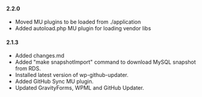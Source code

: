 #### 2.2.0
* Moved MU plugins to be loaded from ./application
* Added autoload.php MU plugin for loading vendor libs


#### 2.1.3
* Added changes.md
* Added "make snapshotImport" command to download MySQL snapshot from RDS.
* Installed latest version of wp-github-updater.
* Added GitHub Sync MU plugin.
* Updated GravityForms, WPML and GitHub Updater.
